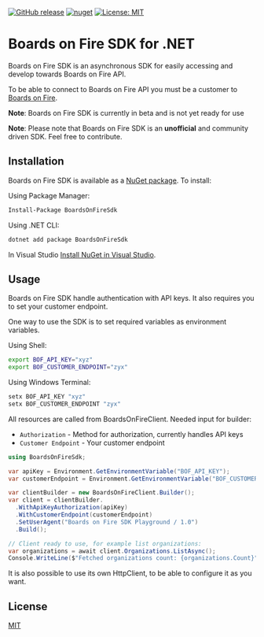 [![GitHub release](https://img.shields.io/github/release/tobiasrusk/boardsonfire-sdk-dotnet.svg)]() [![nuget](https://img.shields.io/nuget/v/BoardsOnFireSdk.svg)](https://www.nuget.org/packages/BoardsOnFireSdk/) [![License: MIT](https://img.shields.io/badge/License-MIT-yellow.svg)](LICENSE)

# Boards on Fire SDK for .NET
Boards on Fire SDK is an asynchronous SDK for easily accessing and develop towards Boards on Fire API.

To be able to connect to Boards on Fire API you must be a customer to [Boards on Fire](https://boardsonfire.com).

**Note**: Boards on Fire SDK is currently in beta and is not yet ready for use

**Note**: Please note that Boards on Fire SDK is an **unofficial** and community driven SDK. Feel free to contribute.

## Installation
Boards on Fire SDK is available as a [NuGet package](https://www.nuget.org/packages/BoardsOnFireSdk/). To install:

Using Package Manager:
```sh
Install-Package BoardsOnFireSdk
```

Using .NET CLI:
```sh
dotnet add package BoardsOnFireSdk
```

In Visual Studio
[Install NuGet in Visual Studio](https://docs.microsoft.com/en-us/nuget/quickstart/install-and-use-a-package-in-visual-studio).

## Usage
Boards on Fire SDK handle authentication with API keys. It also requires you to set your customer endpoint.

One way to use the SDK is to set required variables as environment variables.

Using Shell:
```sh
export BOF_API_KEY="xyz"
export BOF_CUSTOMER_ENDPOINT="zyx"
```

Using Windows Terminal:
```cmd
setx BOF_API_KEY "xyz"
setx BOF_CUSTOMER_ENDPOINT "zyx"
```

All resources are called from BoardsOnFireClient. Needed input for builder:
- `Authorization` - Method for authorization, currently handles API keys
- `Customer Endpoint` - Your customer endpoint

```c#
using BoardsOnFireSdk;

var apiKey = Environment.GetEnvironmentVariable("BOF_API_KEY");
var customerEndpoint = Environment.GetEnvironmentVariable("BOF_CUSTOMER_ENDPOINT");

var clientBuilder = new BoardsOnFireClient.Builder();
var client = clientBuilder.
  .WithApiKeyAuthorization(apiKey)
  .WithCustomerEndpoint(customerEndpoint)
  .SetUserAgent("Boards on Fire SDK Playground / 1.0")
  .Build();

// Client ready to use, for example list organizations:
var organizations = await client.Organizations.ListAsync();
Console.WriteLine($"Fetched organizations count: {organizations.Count}");
```

It is also possible to use its own HttpClient, to be able to configure it as you want.

## License
[MIT](https://github.com/tobiasrusk/boardsonfire-sdk-dotnet/blob/main/LICENSE)
